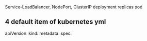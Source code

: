 Service-LoadBalancer, NodePort, ClusterIP
deployment
replicas
pod

4 default item of kubernetes yml
--------------------------------
apiVersion:
kind:
metadata:
spec:
